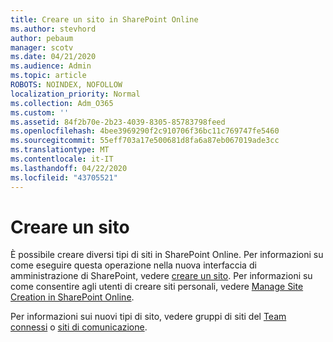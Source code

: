 ```yaml
---
title: Creare un sito in SharePoint Online
ms.author: stevhord
author: pebaum
manager: scotv
ms.date: 04/21/2020
ms.audience: Admin
ms.topic: article
ROBOTS: NOINDEX, NOFOLLOW
localization_priority: Normal
ms.collection: Adm_O365
ms.custom: ''
ms.assetid: 84f2b70e-2b23-4039-8305-85783798feed
ms.openlocfilehash: 4bee3969290f2c910706f36bc11c769747fe5460
ms.sourcegitcommit: 55eff703a17e500681d8fa6a87eb067019ade3cc
ms.translationtype: MT
ms.contentlocale: it-IT
ms.lasthandoff: 04/22/2020
ms.locfileid: "43705521"
---
```

# <a name="create-a-site"></a>Creare un sito

È possibile creare diversi tipi di siti in SharePoint Online. Per informazioni su come eseguire questa operazione nella nuova interfaccia di amministrazione di SharePoint, vedere [creare un sito](https://go.microsoft.com/fwlink/?linkid=866295). Per informazioni su come consentire agli utenti di creare siti personali, vedere [Manage Site Creation in SharePoint Online](https://go.microsoft.com/fwlink/?linkid=866296).
 
Per informazioni sui nuovi tipi di sito, vedere gruppi di siti del [Team connessi](https://go.microsoft.com/fwlink/?linkid=866292) o [siti di comunicazione](https://go.microsoft.com/fwlink/?linkid=866294).
    


